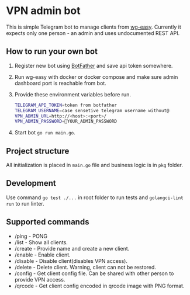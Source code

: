 # VPN admin bot

This is simple Telegram bot to manage clients from [wg-easy](https://github.com/wg-easy/wg-easy). Currently it expects only one person - an admin and uses undocumented REST API.


## How to run your own bot

1. Register new bot using [BotFather](https://core.telegram.org/bots/features#creating-a-new-bot) and save api token somewhere.
2. Run wg-easy with docker or docker compose and make sure admin dashboard port is reachable from bot.
3. Provide these environment variables before run.

    ```bash
    TELEGRAM_API_TOKEN=token from botfather
    TELEGRAM_USERNAME=case sensetive telegram username without@
    VPN_ADMIN_URL=http://<host>:<port>/
    VPN_ADMIN_PASSWORD=🚨YOUR_ADMIN_PASSWORD
    ```

4. Start bot `go run main.go`.

## Project structure
All initialization is placed in `main.go` file and business logic is in `pkg` folder.

## Development
Use command `go test ./...` in root folder to run tests and `golangci-lint run` to run linter.

## Supported commands

* /ping - PONG
* /list - Show all clients.
* /create - Provide name and create a new client.
* /enable - Enable client.
* /disable - Disable client(disables VPN access).
* /delete - Delete client. Warning, client can not be restored.
* /config - Get client config file. Can be shared with other person to provide VPN access.
* /qrcode - Get client config encoded in qrcode image with PNG format.
